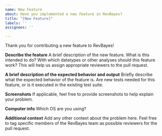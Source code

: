 ```yaml
---
name: New Feature
about: Have you implemented a new feature in RevBayes? 
title: "[New Feature]"
labels: ''
assignees: ''

---
```


Thank you for contributing a new feature to RevBayes!

**Describe the feature**
A  brief description of the new feature. What is this intended to do? With which datatypes or
other analyses should this feature work? This will help us assign appropriate reviewers to
the pull request.

**A brief description of the expected behavior and output**
Briefly describe what the expected behavior of the feature is. Are new tests needed
for this feature, or is it executed in the existing test suite. 

**Screenshots**
If applicable, feel free to provide screenshots to help explain your problem.

**Computer info**
Which OS are you using? 

**Additional context**
Add any other context about the problem here. Feel free to tag specific members of the 
RevBayes team as possible reviewers for the pull request.

